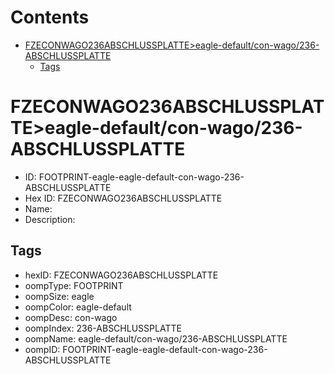 



Contents
========

* [FZECONWAGO236ABSCHLUSSPLATTE>eagle-default/con-wago/236-ABSCHLUSSPLATTE](#fzeconwago236abschlussplatteeagle-defaultcon-wago236-abschlussplatte)
	* [Tags](#tags)

# FZECONWAGO236ABSCHLUSSPLATTE>eagle-default/con-wago/236-ABSCHLUSSPLATTE

- ID: FOOTPRINT-eagle-eagle-default-con-wago-236-ABSCHLUSSPLATTE
- Hex ID: FZECONWAGO236ABSCHLUSSPLATTE
- Name: 
- Description: 

## Tags

- hexID: FZECONWAGO236ABSCHLUSSPLATTE
- oompType: FOOTPRINT
- oompSize: eagle
- oompColor: eagle-default
- oompDesc: con-wago
- oompIndex: 236-ABSCHLUSSPLATTE
- oompName: eagle-default/con-wago/236-ABSCHLUSSPLATTE
- oompID: FOOTPRINT-eagle-eagle-default-con-wago-236-ABSCHLUSSPLATTE

